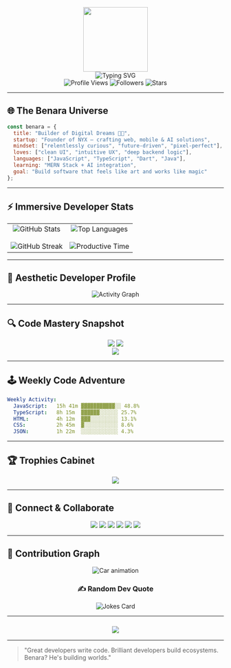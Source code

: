 <!-- Benara's Ultimate GitHub ReadMe Experience -->

<!-- 🔥 Animated Banner Introduction -->
<div align="center">
  <img height="150" src="https://github.com/7oSkaaa/7oSkaaa/blob/main/Images/about_me.gif?raw=true" />
</div>

<div align="center">
  <img src="https://readme-typing-svg.herokuapp.com?font=Fira+Code&pause=1000&color=00FF00&center=true&vCenter=true&width=600&height=100&lines=Hey+there+%F0%9F%91%8B,+I'm+Benara!;Creator+of+NYX.;Full+Stack+Craftsman+%7C+Dreamer+%7C+Doer.;I+design+with+precision+and+code+with+purpose.;Let's+make+magic+from+pixels+and+logic." alt="Typing SVG" />
</div>

<!-- 🌟 Hero Section: The Essence of Benara -->
<div align="center">
  <img src="https://komarev.com/ghpvc/?username=Dreaming-Bee&style=for-the-badge&color=00ff00" alt="Profile Views" />
  <img src="https://img.shields.io/github/followers/Dreaming-Bee?style=for-the-badge&color=00ff00" alt="Followers" />
  <img src="https://img.shields.io/github/stars/Dreaming-Bee?style=for-the-badge&color=00ff00" alt="Stars" />
</div>

---

## 🌐 The Benara Universe

<!-- </div> -->


```javascript
const benara = {
  title: "Builder of Digital Dreams 🧠✨",
  startup: "Founder of NYX — crafting web, mobile & AI solutions",
  mindset: ["relentlessly curious", "future-driven", "pixel-perfect"],
  loves: ["clean UI", "intuitive UX", "deep backend logic"],
  languages: ["JavaScript", "TypeScript", "Dart", "Java"],
  learning: "MERN Stack + AI integration",
  goal: "Build software that feels like art and works like magic"
};
```

---

## ⚡ Immersive Developer Stats

<table align="center">
  <tr>
    <td align="center">
      <img src="https://github-readme-stats.vercel.app/api?username=Dreaming-Bee&theme=radical&show_icons=true&count_private=true&hide_border=true&title_color=00FF00&icon_color=00FF00&text_color=c9d1d9&bg_color=0d1117" alt="GitHub Stats" />
      <br><br>
      <img src="https://streak-stats.demolab.com?user=Dreaming-Bee&theme=radical&hide_border=true&background=0D1117&stroke=00FF00&ring=00FF00&fire=FF0000&currStreakLabel=00FF00&sideLabels=00FF00&dates=c9d1d9" alt="GitHub Streak" />
    </td>
    <td align="center">
      <img src="https://github-readme-stats.vercel.app/api/top-langs/?username=Dreaming-Bee&theme=radical&hide_border=true&hide=Jupyter%20Notebook&layout=compact&langs_count=10&bg_color=0d1117&title_color=00FF00&text_color=c9d1d9" alt="Top Languages" />
      <br><br>
      <img src="https://github-profile-summary-cards.vercel.app/api/cards/productive-time?username=Dreaming-Bee&theme=github_dark&utcOffset=8" alt="Productive Time" />
    </td>
  </tr>
</table>

---

## 🧠 Aesthetic Developer Profile

<div align="center">
  <img src="https://github-readme-activity-graph.vercel.app/graph?username=Dreaming-Bee&custom_title=Benara's%20Development%20Odyssey&bg_color=0D1117&color=00FF00&line=00FF00&point=FF0000&area=true&hide_border=true" alt="Activity Graph" />
</div>

---

## 🔍 Code Mastery Snapshot
<div align="center">
  <img src="https://github-profile-summary-cards.vercel.app/api/cards/repos-per-language?username=Dreaming-Bee&theme=github_dark" />
  <img src="https://github-profile-summary-cards.vercel.app/api/cards/most-commit-language?username=Dreaming-Bee&theme=github_dark" />
</div>

<div align="center">
  <img src="https://github-profile-summary-cards.vercel.app/api/cards/profile-details?username=Dreaming-Bee&theme=github_dark" />
</div>

---

## 🕹️ Weekly Code Adventure

```yaml
Weekly Activity:
  JavaScript:   15h 41m ▓▓▓▓▓▓▓▓▓▓▓░░ 48.8%
  TypeScript:   8h 15m  ▓▓▓▓▓▓░░░░░░ 25.7%
  HTML:         4h 12m  ▓▓▓░░░░░░░░░ 13.1%
  CSS:          2h 45m  ▓░░░░░░░░░░░ 8.6%
  JSON:         1h 22m  ░░░░░░░░░░░░ 4.3%
```

---

## 🏆 Trophies Cabinet
<div align="center">
  <img src="https://github-profile-trophy.vercel.app/?username=Dreaming-Bee&theme=radical&no-frame=true&no-bg=false&margin-w=4&row=1" />
</div>

---

## 💼 Connect & Collaborate
<div align="center">
  <a href="mailto:benaragunaweera@gmail.com"><img src="https://img.shields.io/badge/Gmail-D14836?style=for-the-badge&logo=gmail&logoColor=white" /></a>
  <a href="https://linkedin.com"><img src="https://img.shields.io/badge/LinkedIn-%230077B5.svg?style=for-the-badge&logo=linkedin&logoColor=white" /></a>
  <a href="https://instagram.com"><img src="https://img.shields.io/badge/Instagram-%23E4405F.svg?style=for-the-badge&logo=Instagram&logoColor=white" /></a>
  <a href="https://stackoverflow.com"><img src="https://img.shields.io/badge/-Stackoverflow-FE7A16?style=for-the-badge&logo=stack-overflow&logoColor=white" /></a>
  <a href="https://www.hackerrank.com"><img src="https://img.shields.io/badge/-Hackerrank-2EC866?style=for-the-badge&logo=HackerRank&logoColor=white" /></a>
  <a href="https://www.leetcode.com/Dreaming-Bee"><img src="https://img.shields.io/badge/LeetCode-000000?style=for-the-badge&logo=LeetCode&logoColor=#d16c06" /></a>
</div>

---
## 🚗 Contribution Graph
<div align="center">
  <img src="https://github.com/dasunmihiranga/dasunmihiranga/blob/output/github-car-dark.svg" alt="Car animation" />
</div>

<div align="center">
  <h3>✍️ Random Dev Quote</h3>
  <img src="https://readme-jokes.vercel.app/api?theme=radical" alt="Jokes Card" />
</div>

---

<h3 align="center">
  <img src="https://readme-typing-svg.herokuapp.com?font=Fira+Code&duration=2000&pause=1000&color=00FF00&center=true&vCenter=true&repeat=false&width=435&lines=Thanks+for+visiting!+✌️" />
</h3>


---

> "Great developers write code. Brilliant developers build ecosystems. Benara? He's building worlds."

